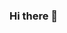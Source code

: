 ### Hi there 👋

<!--
**RibeiroRaquel8/RibeiroRaquel8** is a ✨ _special_ ✨ repository because its `README.md` (this file) appears on your GitHub profile.

Here are some ideas to get you started:

- 🔭 I’m currently working on ...I'm student
- 🌱 I’m currently learning ...JS
- 👯 I’m looking to collaborate on ...
- 🤔 I’m looking for help with ...
- 💬 Ask me about ...
- 📫 How to reach me: ...
- 😄 Pronouns: ...She/Her
- ⚡ Fun fact: I like of rainy
-->
